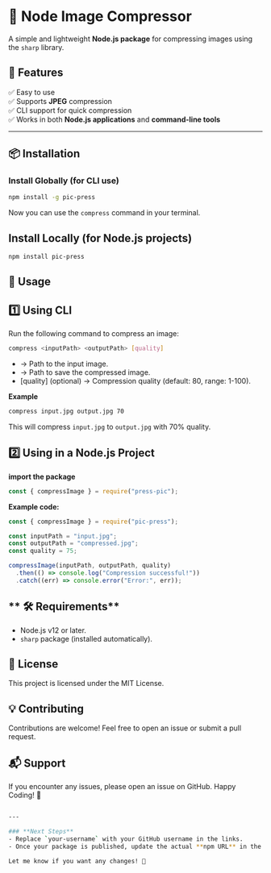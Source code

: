 # 📸 Node Image Compressor    

A simple and lightweight **Node.js package** for compressing images using the `sharp` library.  

## 🚀 Features  
✅ Easy to use  
✅ Supports **JPEG** compression  
✅ CLI support for quick compression  
✅ Works in both **Node.js applications** and **command-line tools**  

---

## 📦 Installation  

### **Install Globally (for CLI use)**  
```sh
npm install -g pic-press
```

Now you can use the `compress` command in your terminal.


## Install Locally (for Node.js projects)

```bash
npm install pic-press
```


## 🔧 Usage

## **1️⃣ Using CLI**
Run the following command to compress an image:

```sh
compress <inputPath> <outputPath> [quality]
```

- <inputPath> → Path to the input image.
- <outputPath> → Path to save the compressed image.
- [quality] (optional) → Compression quality (default: 80, range: 1-100).

**Example**

```sh
compress input.jpg output.jpg 70
```
This will compress `input.jpg` to `output.jpg` with 70% quality.


## **2️⃣ Using in a Node.js Project**

**import the package**

```javascript
const { compressImage } = require("press-pic");
```

**Example code:**

```javascript
const { compressImage } = require("pic-press");

const inputPath = "input.jpg";
const outputPath = "compressed.jpg";
const quality = 75;

compressImage(inputPath, outputPath, quality)
  .then(() => console.log("Compression successful!"))
  .catch((err) => console.error("Error:", err));
```


## ** 🛠 Requirements**

- Node.js v12 or later.
- `sharp` package (installed automatically).


## **📄 License**

This project is licensed under the MIT License.


## **💡 Contributing**

Contributions are welcome! Feel free to open an issue or submit a pull request.


## **📬 Support**

If you encounter any issues, please open an issue on GitHub.
Happy Coding! 🚀

```bash

---

### **Next Steps**
- Replace `your-username` with your GitHub username in the links.  
- Once your package is published, update the actual **npm URL** in the badges.  

Let me know if you want any changes! 🚀
```